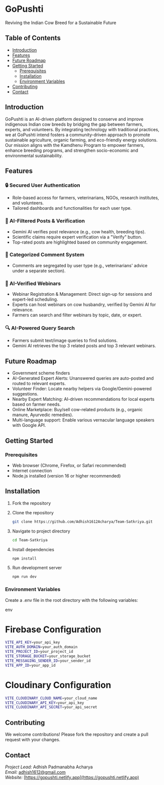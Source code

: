 # GoPushti

Reviving the Indian Cow Breed for a Sustainable Future

## Table of Contents

- [Introduction](#introduction)
- [Features](#features)
- [Future Roadmap](#future-roadmap)
- [Getting Started](#getting-started)
  - [Prerequisites](#prerequisites)
  - [Installation](#installation)
  - [Environment Variables](#environment-variables)
- [Contributing](#contributing)
- [Contact](#contact)

<a id="introduction"></a>

## Introduction

GoPushti is an AI-driven platform designed to conserve and improve indigenous Indian cow breeds by bridging the gap between farmers, experts, and volunteers. By integrating technology with traditional practices, we at GoPushti intend fosters a community-driven approach to promote sustainable agriculture, organic farming, and eco-friendly energy solutions. Our mission aligns with the Kamdhenu Program to empower farmers, enhance breeding programs, and strengthen socio-economic and environmental sustainability.

<a id="features"></a>

## Features

### 🔒 Secured User Authentication

- Role-based access for farmers, veterinarians, NGOs, research institutes, and volunteers.
- Tailored dashboards and functionalities for each user type.

### 🤖 AI-Filtered Posts & Verification

- Gemini AI verifies post relevance (e.g., cow health, breeding tips).
- Scientific claims require expert verification via a "Verify" button.
- Top-rated posts are highlighted based on community engagement.

### 💬 Categorized Comment System

- Comments are segregated by user type (e.g., veterinarians' advice under a separate section).

### 🎥 AI-Verified Webinars

- Webinar Registration & Management: Direct sign-up for sessions and expert-led scheduling.
- Experts can host webinars on cow husbandry, verified by Gemini AI for relevance.
- Farmers can search and filter webinars by topic, date, or expert.

### 🔍 AI-Powered Query Search

- Farmers submit text/image queries to find solutions.
- Gemini AI retrieves the top 3 related posts and top 3 relevant webinars.

<a id="future-roadmap"></a>

## Future Roadmap

- Government scheme finders
- AI-Generated Expert Alerts: Unanswered queries are auto-posted and routed to relevant experts.
- Volunteer Finder: Locate nearby helpers via Google/Gemini-powered suggestions.
- Nearby Expert Matching: AI-driven recommendations for local experts based on farmer needs.
- Online Marketplace: Buy/sell cow-related products (e.g., organic manure, Ayurvedic remedies).
- Multi-language support: Enable various vernacular language speakers with Google API.

<a id="getting-started"></a>

## Getting Started

<a id="prerequisites"></a>

### Prerequisites

- Web browser (Chrome, Firefox, or Safari recommended)
- Internet connection
- Node.js installed (version 16 or higher recommended)

<a id="installation"></a>

## Installation
1. Fork the repository
  
2. Clone the repository
   ```bash
   git clone https://github.com/Adhish1612Acharya/Team-Satkriya.git
   ```

3. Navigate to project directory
   ```bash
   cd Team-Satkriya
   ```

4. Install dependencies
   ```bash
   npm install
   ```

5. Run development server
   ```bash
   npm run dev
   ```

<a id="environment-variables"></a>

### Environment Variables

Create a .env file in the root directory with the following variables:

env

# Firebase Configuration
```bash
VITE_API_KEY=your_api_key
VITE_AUTH_DOMAIN=your_auth_domain
VITE_PROJECT_ID=your_project_id
VITE_STORAGE_BUCKET=your_storage_bucket
VITE_MESSAGING_SENDER_ID=your_sender_id
VITE_APP_ID=your_app_id
```

# Cloudinary Configuration
```bash
VITE_CLOUDINARY_CLOUD_NAME=your_cloud_name
VITE_CLOUDINARY_API_KEY=your_api_key
VITE_CLOUDINARY_API_SECRET=your_api_secret
```
<a id="contributing"></a>

## Contributing

We welcome contributions! Please fork the repository and create a pull request with your changes.

<a id="contact"></a>

## Contact

_Project Lead:_ Adhish Padmanabha Acharya  
_Email:_ [adhish1612@gmail.com](mailto:adhish1612@gmail.com)  
_Website:_ [https://gopushti.netlify.app](https://gopushti.netlify.app)





